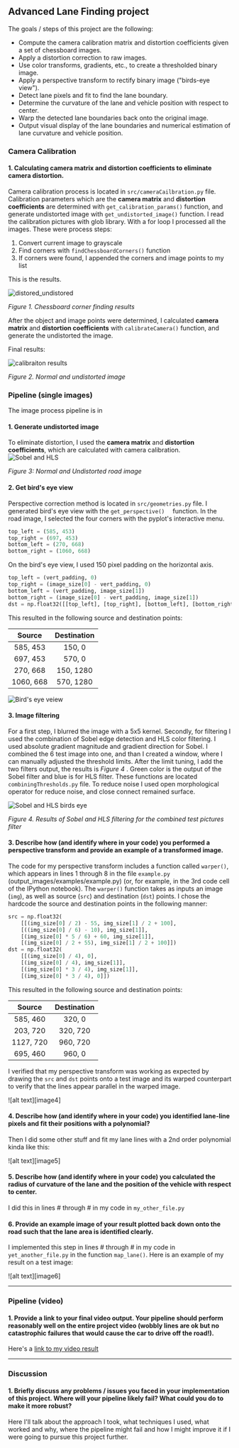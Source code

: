 ## Advanced Lane Finding project

The goals / steps of this project are the following:

* Compute the camera calibration matrix and distortion coefficients given a set of chessboard images.
* Apply a distortion correction to raw images.
* Use color transforms, gradients, etc., to create a thresholded binary image.
* Apply a perspective transform to rectify binary image ("birds-eye view").
* Detect lane pixels and fit to find the lane boundary.
* Determine the curvature of the lane and vehicle position with respect to center.
* Warp the detected lane boundaries back onto the original image.
* Output visual display of the lane boundaries and numerical estimation of lane curvature and vehicle position.

### Camera Calibration

#### 1. Calculating camera matrix and distortion coefficients to eliminate camera distortion. 

Camera calibration process is located in ```src/cameraCailbration.py``` file. Calibration parameters which are the **camera matrix** and **distortion coefficients** are determined with ```get_calibration_params()```  function, and generate undistorted image with ```get_undistorted_image()``` function. I read the calibration pictures with glob library. With a for loop I processed all the images. These were process steps:

1. Convert current image to grayscale
2. Find corners with ```findChessboardCorners()``` function
3. If corners were found, I appended the corners and image points to my list

This is the results.

![distored_undistored](writeup_images\distored_undistored.jpg)

*Figure 1. Chessboard corner finding results*

After the object and image points were determined, I calculated **camera matrix** and **distortion coefficients** with ```calibrateCamera()``` function, and generate the undistorted the image.

Final results:

![calibraiton results](writeup_images\calib_results.jpg)

*Figure 2. Normal and undistorted image*

### Pipeline (single images)

The image process pipeline is in 

#### 1. Generate undistorted image

To eliminate distortion, I used the  **camera matrix** and **distortion coefficients**, which are calculated with camera calibration.
![Sobel and HLS](writeup_images\distored_undistored_road.jpg)

*Figure 3: Normal and Undistorted road image*

#### 2. Get bird's eye view

Perspective correction method is located in ```src/geometries.py``` file. I generated bird's eye view with the ``get_perspective()	`` function. In the road image, I selected the four corners with the pyplot's interactive menu. 

```python
top_left = (585, 453)
top_right = (697, 453)
bottom_left = (270, 668)
bottom_right = (1060, 668) 
```

On the bird's eye view, I used 150 pixel padding on the horizontal axis. 

```python
top_left = (vert_padding, 0)
top_right = (image_size[0] - vert_padding, 0)
bottom_left = (vert_padding, image_size[1])
bottom_right = (image_size[0] - vert_padding, image_size[1])
dst = np.float32([[top_left], [top_right], [bottom_left], [bottom_right]])
```

This resulted in the following source and destination points:

|  Source   | Destination |
| :-------: | :---------: |
| 585, 453  |   150, 0    |
| 697, 453  |   570, 0    |
| 270, 668  |  150, 1280  |
| 1060, 668 |  570, 1280  |

![Bird's eye veiew](writeup_images\birds_eye2.jpg)

#### 3. Image filtering

For a first step, I blurred the image with a 5x5 kernel. Secondly, for filtering I used the combination of Sobel edge detection and HLS color filtering. I used absolute gradient magnitude and gradient direction for Sobel. I combined the 6 test image into one, and than I created a window, where I can manually adjusted the threshold limits. After the limit tuning, I add the two filters output, the results is *Figure 4* . Green color is the output of the Sobel filter and blue is for HLS filter. These functions are located ```combiningThresholds.py``` file. To reduce noise I used open morphological operator for reduce noise, and close connect remained surface.

![Sobel and HLS birds eye](writeup_images\birds_eye_filtered.jpg)

*Figure 4. Results of Sobel and HLS filtering for the combined test pictures filter*

#### 3. Describe how (and identify where in your code) you performed a perspective transform and provide an example of a transformed image.

The code for my perspective transform includes a function called `warper()`, which appears in lines 1 through 8 in the file `example.py` (output_images/examples/example.py) (or, for example, in the 3rd code cell of the IPython notebook).  The `warper()` function takes as inputs an image (`img`), as well as source (`src`) and destination (`dst`) points.  I chose the hardcode the source and destination points in the following manner:

```python
src = np.float32(
    [[(img_size[0] / 2) - 55, img_size[1] / 2 + 100],
    [((img_size[0] / 6) - 10), img_size[1]],
    [(img_size[0] * 5 / 6) + 60, img_size[1]],
    [(img_size[0] / 2 + 55), img_size[1] / 2 + 100]])
dst = np.float32(
    [[(img_size[0] / 4), 0],
    [(img_size[0] / 4), img_size[1]],
    [(img_size[0] * 3 / 4), img_size[1]],
    [(img_size[0] * 3 / 4), 0]])
```

This resulted in the following source and destination points:

| Source        | Destination   |
|:-------------:|:-------------:|
| 585, 460      | 320, 0        |
| 203, 720      | 320, 720      |
| 1127, 720     | 960, 720      |
| 695, 460      | 960, 0        |

I verified that my perspective transform was working as expected by drawing the `src` and `dst` points onto a test image and its warped counterpart to verify that the lines appear parallel in the warped image.

![alt text][image4]



#### 4. Describe how (and identify where in your code) you identified lane-line pixels and fit their positions with a polynomial?

Then I did some other stuff and fit my lane lines with a 2nd order polynomial kinda like this:

![alt text][image5]

#### 5. Describe how (and identify where in your code) you calculated the radius of curvature of the lane and the position of the vehicle with respect to center.

I did this in lines # through # in my code in `my_other_file.py`

#### 6. Provide an example image of your result plotted back down onto the road such that the lane area is identified clearly.

I implemented this step in lines # through # in my code in `yet_another_file.py` in the function `map_lane()`.  Here is an example of my result on a test image:

![alt text][image6]

---

### Pipeline (video)

#### 1. Provide a link to your final video output.  Your pipeline should perform reasonably well on the entire project video (wobbly lines are ok but no catastrophic failures that would cause the car to drive off the road!).

Here's a [link to my video result](./project_video.mp4)

---

### Discussion

#### 1. Briefly discuss any problems / issues you faced in your implementation of this project.  Where will your pipeline likely fail?  What could you do to make it more robust?

Here I'll talk about the approach I took, what techniques I used, what worked and why, where the pipeline might fail and how I might improve it if I were going to pursue this project further.  
